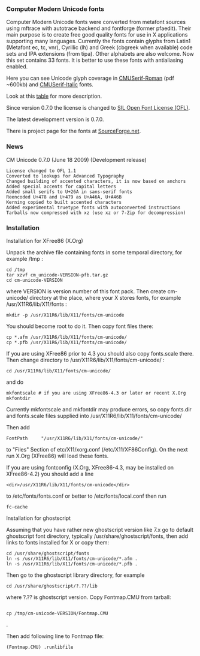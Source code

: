 ### Computer Modern Unicode fonts


Computer Modern Unicode fonts were converted from metafont sources using mftrace with autotrace backend and fontforge (former pfaedit). Their main purpose is to create free good quality fonts for use in X applications supporting many languages. Currently the fonts contain glyphs from Latin1 (Metafont ec, tc, vnr), Cyrillic (lh) and Greek (cbgreek when available) code sets and IPA extensions (from tipa). Other alphabets are also welcome. Now this set contains 33 fonts. It is better to use these fonts with antialiasing enabled.

Here you can see Unicode glyph coverage in [CMUSerif-Roman](https://cm-unicode.sourceforge.io/cmunrm.pdf) (pdf ~600kb) and [CMUSerif-Italic](https://cm-unicode.sourceforge.io/cmunti.pdf) fonts.

Look at this [table](https://cm-unicode.sourceforge.io/font_table.html) for more description.

Since version 0.7.0 the license is changed to [SIL Open Font License (OFL)](scripts.sil.org/OFL).

The latest development version is 0.7.0.

There is project page for the fonts at [SourceForge.net](https://sourceforge.net/projects/cm-unicode/).

### News


CM Unicode 0.7.0 (June 18 2009) (Development release)

    License changed to OFL 1.1
    Converted to lookups for Advanced Typography
    Changed building of accented characters, it is now based on anchors
    Added special accents for capital letters
    Added small serifs to U+26A in sans-serif fonts
    Reencoded U+478 and U+479 as U+A46A, U+A46B
    Kerning copied to built accented characters
    Added experimental truetype fonts with autoconverted instructions
    Tarballs now compressed with xz (use xz or 7-Zip for decompression)

### Installation



Installation for XFree86 (X.Org)

Unpack the archive file containing fonts in some temporal directory, for example /tmp :




```
cd /tmp
tar xzvf cm_unicode-VERSION-pfb.tar.gz
cd cm-unicode-VERSION

```

where VERSION is version number of this font pack. Then create cm-unicode/ directory at the place, where your X stores fonts, for example /usr/X11R6/lib/X11/fonts :

`mkdir -p /usr/X11R6/lib/X11/fonts/cm-unicode`

You should become root to do it. Then copy font files there:


```
cp *.afm /usr/X11R6/lib/X11/fonts/cm-unicode/
cp *.pfb /usr/X11R6/lib/X11/fonts/cm-unicode/
```


If you are using XFree86 prior to 4.3 you should also copy fonts.scale there. Then change directory to /usr/X11R6/lib/X11/fonts/cm-unicode/ :

```
cd /usr/X11R6/lib/X11/fonts/cm-unicode/
```


and do


```
mkfontscale # if you are using XFree86-4.3 or later or recent X.Org
mkfontdir
```


Currently mkfontscale and mkfontdir may produce errors, so copy fonts.dir and fonts.scale files supplied into /usr/X11R6/lib/X11/fonts/cm-unicode/

Then add

`FontPath     "/usr/X11R6/lib/X11/fonts/cm-unicode/" `

to "Files" Section of etc/X11/xorg.conf (/etc/X11/XF86Config). On the next run X.Org (XFree86) will load these fonts.

If you are using fontconfig (X.Org, XFree86-4.3, may be installed on XFree86-4.2) you should add a line

`<dir>/usr/X11R6/lib/X11/fonts/cm-unicode</dir>`

to /etc/fonts/fonts.conf or better to /etc/fonts/local.conf then run

`fc-cache`

Installation for ghostscript

Assuming that you have rather new ghostscript version like 7.x go to default ghostscript font directory, typically /usr/share/ghostscript/fonts, then add links to fonts installed for X or copy them:


```
cd /usr/share/ghostscript/fonts
ln -s /usr/X11R6/lib/X11/fonts/cm-unicode/*.afm .
ln -s /usr/X11R6/lib/X11/fonts/cm-unicode/*.pfb .
```


Then go to the ghostscript library directory, for example

`cd /usr/share/ghostscript/?.??/lib`

where ?.?? is ghostscript version. Copy Fontmap.CMU from tarball:

```

cp /tmp/cm-unicode-VERSION/Fontmap.CMU
```
 .

Then add following line to Fontmap file:

`(Fontmap.CMU) .runlibfile`
